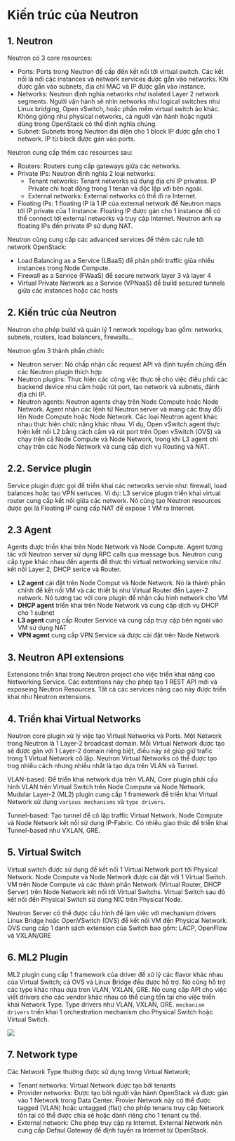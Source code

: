 # Kiến trúc của Neutron
## 1. Neutron
Neutron có 3 core resources:
- Ports: Ports trong Neutron đề cấp đến kết nối tới virtual switch. Các kết nối là nới các instances và network services được gắn vào networks. Khi được gắn vào subnets, địa chỉ MAC và IP được gắn vào instance.
- Networks: Neutron định nghĩa networks như isolated Layer 2 network segments. Người vận hành sẽ nhìn networks như logical switches như Linux bridging, Open vSwitch, hoặc phấn mềm virtual switch ảo khác. Không giống như physical networks, cả người vận hành hoặc người dùng trong OpenStack có thể định nghĩa chúng.
- Subnet: Subnets trong Neutron đại diện cho 1 block IP được gắn cho 1 network. IP từ block được gán vào ports.

Neutron cung cấp thếm các resources sau:
- Routers: Routers cung cấp gateways giữa các networks.
- Private IPs: Neutron định nghĩa 2 loại networks:
  - Tenant networks: Tenant networks sử đụng địa chỉ IP privates. IP Private chỉ hoạt động trong 1 tenan và độc lập với bên ngoài.
  - External networks: External networks có thể đi ra Internet.
- Floating IPs: 1 floating IP là 1 IP của external network để Neutron maps tới IP private của 1 instance. Floating IP được gán cho 1 instance để có thể connect tới external networks và truy cập Internet. Neutron ánh xạ floating IPs đến private IP sử dụng NAT.

Neutron cũng cung cấp các advanced services để thêm các rule tới network OpenStack: 
- Load Balancing as a Service (LBaaS) để phân phối traffic giũa nhiều instances trong Node Compute.
- Firewall as a Service (FWaaS) để secure network layer 3 và layer 4
- Virtual Private Network as a Service (VPNaaS) để build secured tunnels giữa các instances hoặc các hosts

## 2. Kiến trúc của Neutron

Neutron cho phép build và quản lý 1 network topology bao gồm: networks, subnets, routers, load balancers, firewalls...

Neutron gồm 3 thành phần chính:
- Neutron server: Nó chấp nhận cấc request API và định tuyến chúng đến các Neutron plugin thích hợp
- Neutron plugins: Thực hiện các công việc thực tế cho việc điều phối các backend device như cắm hoặc rút port, tạo network và subnets, đánh địa chỉ IP.
- Neutron agents: Neutron agents chạy trên Node Compute hoặc Node Network. Agent nhận các lệnh từ Neutron server và mang các thay đổi lên Node Compute hoặc Node Network. Các loại Neutron agent khác nhau thực hiện chức năng khác nhau. Ví dụ, Open vSwitch agent thực hiện kết nối L2 bằng cách cắm và rút port trên Open vSwitch (OVS) và chạy trên cả Node Compute và Node Network, trong khi L3 agent chỉ chạy trên các Node Network và cung cấp dịch vụ Routing và NAT.

## 2.2. Service plugin

Service plugin được gọi để triển khai các networks servie như: firewall, load balances hoặc tạo VPN serivces. Ví dụ: L3 service plugin triển khai virtual router cung cấp kết nối giữa các network. Nó cũng tạo Neutron resources được gọi là Floating IP cung cấp NAT để expose 1 VM ra Internet.

## 2.3 Agent

Agents được triển khai trên Node Network và Node Compute. Agent tương tác với Neutron server sử dụng RPC calls qua message bus. Neutron cung cấp type khác nhau đến agents để thực thi virtual networking service như kết nối Layer 2, DHCP serice và Router.
- **L2 agent** cài đặt trên Node Comput và Node Network. Nó là thành phần chính để kết nối  VM và các thiết bị như Virtual Router đến Layer-2 network. Nó tương tac với core plugin để nhận cấu hình network cho VM
- **DHCP agent** triển khai trên Node Network và cung cấp dịch vụ DHCP cho 1 subnet
- **L3 agent** cung cấp Router Service và cung cấp truy cập bên ngoài vào VM sử dụng NAT
- **VPN agent** cung cấp VPN Service và được cài đặt trên Node Network


## 3. Neutron API extensions

Extensions triển khai trong Neutron project cho việc triển khai nâng cao Networking Service. Các extentions này cho phép tạo 1 REST API mới và exposeing Neutron Resources. Tất cả các services nâng cao này được triển khai như Neutron extensions.

## 4. Triển khai Virtual Networks

Neutron core plugin xử lý việc tạo Virtual Networks và Ports. Một Network trong Neutron là 1 Layer-2 broadcast domain. Mỗi Virtual Network được tạo sẽ được gán với 1 Layer-2 domain riêng biệt, điều này sẽ giúp giữ trafic trong 1 Virtual Network cô lập. Neutron Virtual Networks có thể được tạo trog nhiều cách nhưng nhiều nhất là tạo dựa trên VLAN và Tunnel.

VLAN-based: Để triển khai network dựa trên VLAN, Core plugin phải cấu hình VLAN trên Virtual Switch trên Node Compute và Node Network.
Mudular Layer-2 (ML2) plugin cung cấp 1 framework để triển khai Virtual Network sử dụng `various mechanisms` và `type drivers`.

Tunnel-based: Tạo tunnel để cô lập traffic Virtual Network. Node Compute và Node Network kết nối sử dụng IP-Fabric. Có nhiểu giao thức để triển khai Tunnel-based như VXLAN, GRE.

## 5. Virtual Switch

Virtual switch được sử dụng để kết nối 1 Virtual Network port tới Physical Network. Node Compute và Node Network  được cài đặt với 1 Virtual Switch. VM trên Node Compute và các thành phần Network (Virtual Router, DHCP Server) trên Node Network kết nối tới Virtual Switchs. Virtual Switch sau đó kết nối đến Physical Switch sử dụng NIC trên Physical Node.

Neutron Server có thể được cấu hình để làm việc với mechanism drivers Linux Bridge hoặc OpenVSwitch (OVS) để kết nối VM đến Physical Network. OVS cung cấp 1 danh sách extension của Switch bao gồm: LACP, OpenFlow và VXLAN/GRE

## 6. ML2 Plugin

ML2 plugin cung cấp 1 framework của driver để xử lý các flavor khác nhau của Virtual Switch; cả OVS và Linux Bridge đều được hỗ trợ. Nó cũng hỗ trợ các type khác nhau dựa tren VLAN, VXLAN, GRE. Nó cung cấp API cho việc viết drivers cho các vendor khác nhau có thể cùng tồn tại cho việc triển khai Network Type. Type drivers như VLAN, VXLAN, GRE. `mechanism drivers` triển khai 1 orchestration mechanism cho Physical Switch hoặc Virtual Switch.

<img src=https://i.imgur.com/CY8NSIF.png>

## 7. Network type

Các Network Type thường được sử dụng trong Virtual Network;
- Tenant networks: Virtual Network được tạo bởi tenants
- Provider networks: Được tạo bời người vận hành OpenStack và được gán vào 1 Network trong Data Center. Provier Network này có thể được tagged (VLAN) hoặc untagged (flat) cho phép tenans truy cập Network tồn tại có thể được chia sẻ hoặc dành riêng cho 1 tenant cụ thể.
- External network: Cho phép truy cập ra Internet. External Network nên cung cấp Defaul Gateway để định tuyến ra Internet từ OpenStack.

